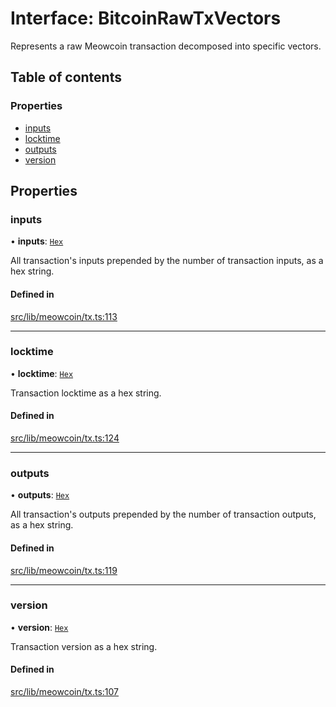 # Interface: BitcoinRawTxVectors

Represents a raw Meowcoin transaction decomposed into specific vectors.

## Table of contents

### Properties

- [inputs](BitcoinRawTxVectors.md#inputs)
- [locktime](BitcoinRawTxVectors.md#locktime)
- [outputs](BitcoinRawTxVectors.md#outputs)
- [version](BitcoinRawTxVectors.md#version)

## Properties

### inputs

• **inputs**: [`Hex`](../classes/Hex.md)

All transaction's inputs prepended by the number of transaction inputs,
as a hex string.

#### Defined in

[src/lib/meowcoin/tx.ts:113](https://github.com/zachchan105/tmewc/blob/main/typescript/src/lib/meowcoin/tx.ts#L113)

___

### locktime

• **locktime**: [`Hex`](../classes/Hex.md)

Transaction locktime as a hex string.

#### Defined in

[src/lib/meowcoin/tx.ts:124](https://github.com/zachchan105/tmewc/blob/main/typescript/src/lib/meowcoin/tx.ts#L124)

___

### outputs

• **outputs**: [`Hex`](../classes/Hex.md)

All transaction's outputs prepended by the number of transaction outputs,
as a hex string.

#### Defined in

[src/lib/meowcoin/tx.ts:119](https://github.com/zachchan105/tmewc/blob/main/typescript/src/lib/meowcoin/tx.ts#L119)

___

### version

• **version**: [`Hex`](../classes/Hex.md)

Transaction version as a hex string.

#### Defined in

[src/lib/meowcoin/tx.ts:107](https://github.com/zachchan105/tmewc/blob/main/typescript/src/lib/meowcoin/tx.ts#L107)
